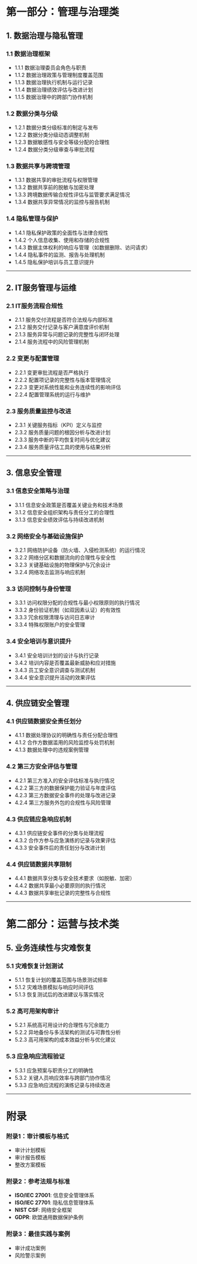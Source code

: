 # **第一部分：管理与治理类**

## **1. 数据治理与隐私管理**
### **1.1 数据治理框架**
- 1.1.1 数据治理委员会角色与职责  
- 1.1.2 数据治理政策与管理制度覆盖范围  
- 1.1.3 数据治理执行机制与运行记录  
- 1.1.4 数据治理绩效评估与改进计划  
- 1.1.5 数据治理中的跨部门协作机制  

### **1.2 数据分类与分级**
- 1.2.1 数据分类分级标准的制定与发布  
- 1.2.2 数据分类分级动态调整机制  
- 1.2.3 数据敏感性与安全等级分配的合理性  
- 1.2.4 数据分类分级审查与审批流程  

### **1.3 数据共享与跨境管理**
- 1.3.1 数据共享的审批流程与权限管理  
- 1.3.2 数据共享前的脱敏与加密处理  
- 1.3.3 跨境数据传输合规性评估与监管要求满足情况  
- 1.3.4 数据共享异常情况的监控与报告机制  

### **1.4 隐私管理与保护**
- 1.4.1 隐私保护政策的全面性与法律合规性  
- 1.4.2 个人信息收集、使用和存储的合规性  
- 1.4.3 数据主体权利的响应与管理（如数据删除、访问请求）  
- 1.4.4 隐私事件的监测、报告与处理机制  
- 1.4.5 隐私保护培训与员工意识提升  

---

## **2. IT服务管理与运维**
### **2.1 IT服务流程合规性**
- 2.1.1 服务交付流程是否符合法规与内部标准  
- 2.1.2 服务交付记录与客户满意度评价机制  
- 2.1.3 服务异常与问题记录的完整性与闭环处理  
- 2.1.4 服务流程中的风险管理机制  

### **2.2 变更与配置管理**
- 2.2.1 变更审批流程是否严格执行  
- 2.2.2 配置项记录的完整性与版本管理情况  
- 2.2.3 变更对系统性能和业务连续性的影响评估  
- 2.2.4 配置管理系统的运行与维护  

### **2.3 服务质量监控与改进**
- 2.3.1 关键服务指标（KPI）定义与监控  
- 2.3.2 服务质量问题的根因分析与改进计划  
- 2.3.3 服务中断的平均恢复时间与优化建议  
- 2.3.4 服务质量评估工具的使用与结果分析  

---

## **3. 信息安全管理**
### **3.1 信息安全策略与治理**
- 3.1.1 信息安全政策是否覆盖关键业务和技术场景  
- 3.1.2 信息安全组织架构与责任分工的合理性  
- 3.1.3 信息安全绩效评估与持续改进机制  

### **3.2 网络安全与基础设施保护**
- 3.2.1 网络防护设备（防火墙、入侵检测系统）的运行情况  
- 3.2.2 网络分区和数据流向的合理性与安全性  
- 3.2.3 关键基础设施的物理保护与冗余设计  
- 3.2.4 网络攻击监测与响应机制  

### **3.3 访问控制与身份管理**
- 3.3.1 访问权限分配的合规性与最小权限原则的执行情况  
- 3.3.2 身份验证机制（如双因素认证）的有效性  
- 3.3.3 冗余权限清理与访问日志审计  
- 3.3.4 特殊权限账户的安全管理  

### **3.4 安全培训与意识提升**
- 3.4.1 安全培训计划的设计与执行记录  
- 3.4.2 培训内容是否覆盖最新威胁和应对措施  
- 3.4.3 员工安全意识调查与测试机制  
- 3.4.4 安全意识提升活动的效果评估  

---

## **4. 供应链安全管理**
### **4.1 供应链数据安全责任划分**
- 4.1.1 数据处理协议的明确性与责任分配合理性  
- 4.1.2 合作方数据滥用的风险监控与处罚机制  
- 4.1.3 数据处理中的违规案例管理  

### **4.2 第三方安全评估与管理**
- 4.2.1 第三方准入的安全评估标准与执行情况  
- 4.2.2 第三方的数据保护能力验证与年度评估  
- 4.2.3 第三方数据安全事件的处理与改进记录  
- 4.2.4 第三方服务外包的合规性与风险管理  

### **4.3 供应链应急响应机制**
- 4.3.1 供应链安全事件的分类与处理流程  
- 4.3.2 合作方参与应急演练的记录与效果评估  
- 4.3.3 安全事件后的责任划分与改进计划  

### **4.4 供应链数据共享限制**
- 4.4.1 数据共享分类与安全技术要求（如脱敏、加密）  
- 4.4.2 数据共享最小必要原则的执行情况  
- 4.4.3 数据共享审批记录的完整性与合规性  

---

# **第二部分：运营与技术类**

## **5. 业务连续性与灾难恢复**
### **5.1 灾难恢复计划测试**
- 5.1.1 恢复计划的覆盖范围与场景测试频率  
- 5.1.2 灾难场景模拟与响应时间评估  
- 5.1.3 恢复测试后的改进建议与落实情况  

### **5.2 高可用架构审计**
- 5.2.1 系统高可用设计的合理性与冗余能力  
- 5.2.2 异地备份与多活架构的测试与可靠性分析  
- 5.2.3 高可用架构的成本效益分析与优化建议  

### **5.3 应急响应流程验证**
- 5.3.1 应急预案与职责分工的明确性  
- 5.3.2 关键人员响应效率与跨部门协作情况  
- 5.3.3 应急响应流程的演练记录与持续改进  

---

# **附录**
### **附录1：审计模板与格式**
- 审计计划模板  
- 审计报告模板  
- 整改方案模板  

### **附录2：参考法规与标准**
- **ISO/IEC 27001**: 信息安全管理体系  
- **ISO/IEC 27701**: 隐私信息管理体系  
- **NIST CSF**: 网络安全框架  
- **GDPR**: 欧盟通用数据保护条例  

### **附录3：最佳实践与案例**
- 审计成功案例  
- 风险警示案例  
